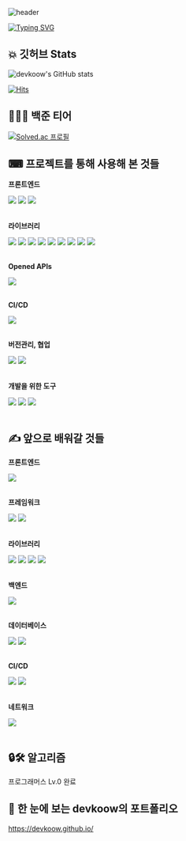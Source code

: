 ![header](https://capsule-render.vercel.app/api?type=waving&height=160&color=036ffc)

[![Typing SVG](https://readme-typing-svg.demolab.com?font=Alkatra&weight=600&pause=1000&color=F7D434&center=true&vCenter=true&random=false&width=435&lines=See+anything+you+want+on+devkoow's+GItHub)](https://git.io/typing-svg)

## 💥 깃허브 Stats

![devkoow's GitHub stats](https://github-readme-stats.vercel.app/api?username=devkoow&show_icons=true&theme=radical)

[![Hits](https://hits.seeyoufarm.com/api/count/incr/badge.svg?url=https%3A%2F%2Fgithub.com%2Fgjbae1212%2Fhit-counter&count_bg=%23387BF1&title_bg=%23F1C224&icon=&icon_color=%23000000&title=GitHub+Hits%21&edge_flat=false)](https://hits.seeyoufarm.com)

## 👨🏻‍💻 백준 티어

[![Solved.ac 프로필](http://mazassumnida.wtf/api/generate_badge?boj=devkoow)](https://solved.ac/devkoow)

## ⌨ 프로젝트를 통해 사용해 본 것들

<!-- "https://img.shields.io/badge/[보여줄 이름]-[폰트 컬러]?style=[뱃지 스타일]&logo=[스택의 아이콘]&logoColor=[로고컬러]" -->

<!-- Frontend -->
<p><strong>프론트엔드</strong></p>
<div>
    <img src="https://img.shields.io/badge/HTML5-E34F26?style=flat-square&logo=html5&logoColor=white"> 
    <img src="https://img.shields.io/badge/CSS3-1572B6?style=flat-square&logo=css3&logoColor=white"> 
    <img src="https://img.shields.io/badge/JavaScript-F7DF1E?style=flat-square&logo=javascript&logoColor=black"> 
</div>
<br/>

<!-- Library -->
<p><strong>라이브러리</strong></p>
<div>
    <img src="https://img.shields.io/badge/React.js-61DAFB?style=flat-square&logo=React&logoColor=black">
    <img src="https://img.shields.io/badge/Tailwind CSS-06B6D4?style=flat-square&logo=TailwindCSS&logoColor=white">
    <img src="https://img.shields.io/badge/React Router-white?style=flat-square&logo=reactrouter&logoColor=CA4245">
    <img src="https://img.shields.io/badge/React Query-FF4154?style=flat-square&logo=reactquery&logoColor=white">
    <img src="https://img.shields.io/badge/axios-7952B3?style=flat-square&logo=axios&logoColor=#5A29E4">
    <img src="https://img.shields.io/badge/BOOTSTRAP-7952B3?style=flat-square&logo=bootstrap&logoColor=white">
    <img src="https://img.shields.io/badge/React icons-ed0c8c?style=flat-square&logo=&logoColor=white">
    <img src="https://img.shields.io/badge/React toastify-5afa67?style=flat-square&logo=&logoColor=black">
    <img src="https://img.shields.io/badge/Firebase-FFCA28?style=flat-square&logo=firebase&logoColor=black"> 
</div>
<br/>

<!-- OPEN API -->
<p><strong>Opened APIs</strong></p>
<div>
    <img src="https://img.shields.io/badge/youtube videos-FF0000?style=flat-square&logo=youtube&logoColor=white">
</div>
<br/>

<!-- CI/CD -->
<p><strong>CI/CD</strong></p>
<div>
    <img src="https://img.shields.io/badge/netlify-00C7B7?style=flat-square&logo=netlify&logoColor=white"> 
</div>
<br/>

<!-- Manager -->
<p><strong>버전관리, 협업</strong></p>
<div>
    <img src="https://img.shields.io/badge/GitHub-181717?style=flat-square&logo=github&logoColor=white">
    <img src="https://img.shields.io/badge/Git-F05032?style=flat-square&logo=git&logoColor=white">
</div>
<br/>

<!-- Etc. -->
<p><strong>개발을 위한 도구</strong></p>
<div>
    <img src="https://img.shields.io/badge/GPT-7EBC6F?style=flat-square&logo=openai&logoColor=white">
    <img src="https://img.shields.io/badge/Figma-F24E1E?style=flat-square&logo=figma&logoColor=white">
    <img src="https://img.shields.io/badge/Obsidian-7C3AED?style=flat-square&logo=obsidian&logoColor=white">
</div>
<br/>

## ✍ 앞으로 배워갈 것들

<!-- FrontEnd -->
<p><strong>프론트엔드</strong></p>
<div>
    <img src="https://img.shields.io/badge/TypeScript-3178C6?style=flat-square&logo=typescript&logoColor=white">
</div>
<br/>

<!-- Framework -->
<p><strong>프레임워크</strong></p>
<div>
    <img src="https://img.shields.io/badge/Next.js-000000?style=flat-square&logo=Next.js&logoColor=white"> 
    <img src="https://img.shields.io/badge/Vue.js-4FC08D?style=flat-square&logo=Vue.js&logoColor=black"> 
</div>
<br/>

<!-- Library -->
<p><strong>라이브러리</strong></p>
<div>
    <img src="https://img.shields.io/badge/Redux-764ABC?style=flat-square&logo=redux&logoColor=white"> 
    <img src="https://img.shields.io/badge/D3.js-F9A03C?style=flat-square&logo=d3.js&logoColor=white">  
    <img src="https://img.shields.io/badge/MUI-007FFF?style=flat-square&logo=MUI&logoColor=white"> 
    <img src="https://img.shields.io/badge/Ant Design-0170FE?style=flat-square&logo=Antdesign&logoColor=black"> 
</div>
<br/>

<!-- Backend -->
<p><strong>백엔드</strong></p>
<div>
     <img src="https://img.shields.io/badge/Node.js-339933?style=flat-square&logo=node.js&logoColor=white">
</div>
<br/>

<!-- Database -->
<p><strong>데이터베이스</strong></p>
<div>
    <img src="https://img.shields.io/badge/MongoDB-47A248?style=flat-square&logo=mongodb&logoColor=white">
    <img src="https://img.shields.io/badge/AWS S3-569A31?style=flat-square&logo=amazons3&logoColor=white">
</div>
<br/>

<!-- CI/CD -->
<p><strong>CI/CD</strong></p>
<div>
    <img src="https://img.shields.io/badge/Vercel-000000?style=flat-square&logo=vercel&logoColor=white">
    <img src="https://img.shields.io/badge/Gitlab-FC6D26?style=flat-square&logo=gitlab&logoColor=white"> 
</div>
<br/>

<!-- Network -->
<p><strong>네트워크</strong></p>
<div>
    <img src="https://img.shields.io/badge/Amazon CDN-1d1f24?style=flat-square&logo=amazon&logoColor=white"> 
</div>
<br/>

## 🔒🛠 알고리즘

프로그래머스 Lv.0 완료

## 🧩 한 눈에 보는 devkoow의 포트폴리오

https://devkoow.github.io/
